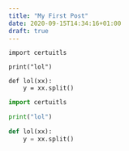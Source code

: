 ```yaml
---
title: "My First Post"
date: 2020-09-15T14:34:16+01:00
draft: true
---
```


```
import certuitls

print("lol")

def lol(xx):
    y = xx.split()
```



```python
import certuitls

print("lol")

def lol(xx):
    y = xx.split()
```
